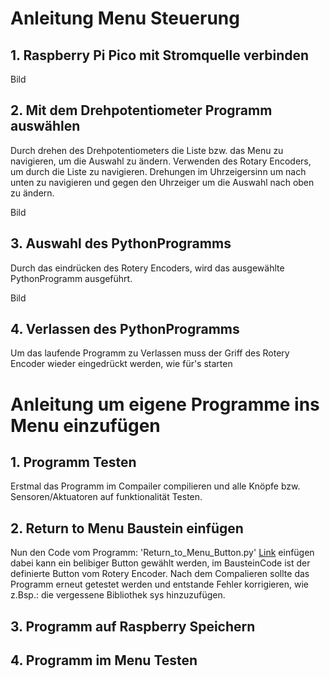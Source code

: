 # Anleitung Menu Steuerung  
## 1. Raspberry Pi Pico mit Stromquelle verbinden

Bild

## 2. Mit dem Drehpotentiometer Programm auswählen
Durch drehen des Drehpotentiometers die Liste bzw. das Menu zu navigieren, um die Auswahl zu ändern.
Verwenden des Rotary Encoders, um durch die Liste zu navigieren. Drehungen im Uhrzeigersinn um nach unten zu navigieren und gegen den Uhrzeiger um die Auswahl nach oben zu ändern.

Bild

## 3. Auswahl des PythonProgramms
Durch das eindrücken des Rotery Encoders, wird das ausgewählte PythonProgramm ausgeführt. 

Bild

## 4. Verlassen des PythonProgramms
Um das laufende Programm zu Verlassen muss der Griff des Rotery Encoder wieder eingedrückt werden, wie für's starten

# Anleitung um eigene Programme ins Menu einzufügen
## 1. Programm Testen

Erstmal das Programm im Compailer compilieren und alle Knöpfe bzw. Sensoren/Aktuatoren auf funktionalität Testen. 

## 2. Return to Menu Baustein einfügen
Nun den Code vom Programm: 'Return_to_Menu_Button.py' [Link](https://github.com/Schledi777/Projekt_Educationboard/blob/f0250ac8361fecf064085da8ad1dc9779a7f3361/Programme/Baustein_%26_Test_Prg/Return_to_Menu_Button.py
) einfügen dabei kann ein belibiger Button gewählt werden, im BausteinCode ist der definierte Button vom Rotery Encoder. 
Nach dem Compalieren sollte das Programm erneut getestet werden und entstande Fehler korrigieren, wie z.Bsp.: die vergessene Bibliothek sys hinzuzufügen. 

## 3. Programm auf Raspberry Speichern


## 4. Programm im Menu Testen


